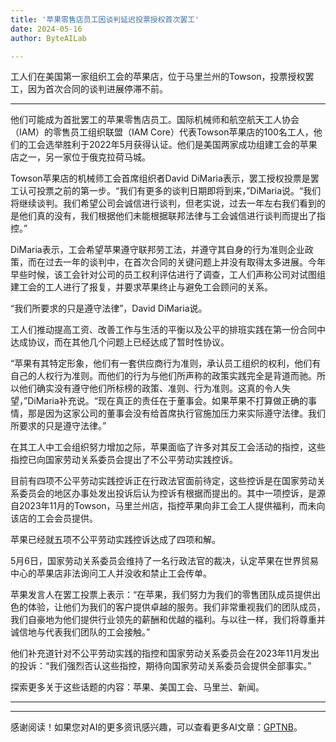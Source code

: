 ```yaml
---
title: '苹果零售店员工因谈判延迟投票授权首次罢工'
date: 2024-05-16
author: ByteAILab

---
```


工人们在美国第一家组织工会的苹果店，位于马里兰州的Towson，投票授权罢工，因为首次合同的谈判进展停滞不前。

---
他们可能成为首批罢工的苹果零售店员工。国际机械师和航空航天工人协会（IAM）的零售员工组织联盟（IAM Core）代表Towson苹果店的100名工人，他们的工会选举胜利于2022年5月获得认证。他们是美国两家成功组建工会的苹果店之一，另一家位于俄克拉荷马城。

Towson苹果店的机械师工会首席组织者David DiMaria表示，罢工授权投票是罢工认可投票之前的第一步。“我们有更多的谈判日期即将到来，”DiMaria说。“我们将继续谈判。我们希望公司会诚信进行谈判，但老实说，过去一年左右我们看到的是他们真的没有，我们根据他们未能根据联邦法律与工会诚信进行谈判而提出了指控。”

DiMaria表示，工会希望苹果遵守联邦劳工法，并遵守其自身的行为准则企业政策，而在过去一年的谈判中，在首次合同的关键问题上并没有取得太多进展。今年早些时候，该工会针对公司的员工权利评估进行了调查，工人们声称公司对试图组建工会的工人进行了报复，并要求苹果终止与避免工会顾问的关系。

“我们所要求的只是遵守法律”，David DiMaria说。

工人们推动提高工资、改善工作与生活的平衡以及公平的排班实践在第一份合同中达成协议，而在其他几个问题上已经达成了暂时性协议。

“苹果有其特定形象，他们有一套供应商行为准则，承认员工组织的权利，他们有自己的人权行为准则。而他们的行为与他们所声称的政策实践完全是背道而驰。所以他们确实没有遵守他们所标榜的政策、准则、行为准则。这真的令人失望，”DiMaria补充说。“现在真正的责任在于董事会。如果苹果不打算做正确的事情，那是因为这家公司的董事会没有给首席执行官施加压力来实际遵守法律。我们所要求的只是遵守法律。”

在其工人中工会组织努力增加之际，苹果面临了许多对其反工会活动的指控，这些指控已向国家劳动关系委员会提出了不公平劳动实践控诉。

目前有四项不公平劳动实践控诉正在行政法官面前待定，这些控诉是在国家劳动关系委员会的地区办事处发出投诉后认为控诉有根据而提出的。其中一项控诉，是源自2023年11月的Towson，马里兰州店，指控苹果向非工会工人提供福利，而未向该店的工会会员提供。

苹果已经就五项不公平劳动实践控诉达成了四项和解。

5月6日，国家劳动关系委员会维持了一名行政法官的裁决，认定苹果在世界贸易中心的苹果店非法询问工人并没收和禁止工会传单。

苹果发言人在罢工投票上表示：“在苹果，我们努力为我们的零售团队成员提供出色的体验，让他们为我们的客户提供卓越的服务。我们非常重视我们的团队成员，我们自豪地为他们提供行业领先的薪酬和优越的福利。与以往一样，我们将尊重并诚信地与代表我们团队的工会接触。”

他们补充道针对不公平劳动实践的指控和国家劳动关系委员会在2023年11月发出的投诉：“我们强烈否认这些指控，期待向国家劳动关系委员会提供全部事实。”

探索更多关于这些话题的内容：苹果、美国工会、马里兰、新闻。

---
---
感谢阅读！如果您对AI的更多资讯感兴趣，可以查看更多AI文章：[GPTNB](https://gptnb.com)。